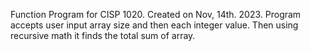 Function Program for CISP 1020. Created on Nov, 14th. 2023. 
Program accepts user input array size and then each integer value. Then using recursive math it finds the total sum of array.

